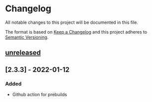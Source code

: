 # Changelog

All notable changes to this project will be documented in this file.

The format is based on [Keep a Changelog](http://keepachangelog.com/en/1.0.0/)
and this project adheres to [Semantic Versioning](http://semver.org/spec/v2.0.0.html).

## [unreleased]

## [2.3.3] - 2022-01-12

### Added

- Github action for prebuilds

[unreleased]: https://github.com/conhealth/LifeTime-Desktop/compare/v2.3.3...HEAD
